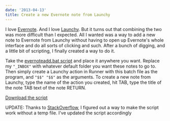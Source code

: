 ```yaml
---
date: '2013-04-13'
title: Create a new Evernote note from Launchy
---
```


<p>I love <a href="https://evernote.com/">Evernote</a>. And I love <a href="https://www.launchy.net/">Launchy</a>. But it turns out that combining the two was more difficult than I expected. All I wanted was a way to add a new note to Evernote from Launchy without having to open up Evernote's whole interface and do all sorts of clicking and such. After a bunch of digging, and a little bit of scripting, I finally created a way to do it.</p><p>Take the <a href="https://gist.github.com/rschuetzler/5380448">evernoteadd.bat script</a> and place it anywhere you want. Replace my <code>"_INBOX"</code> with whatever default folder you want these notes to go to. Then simply create a Launchy action in Runner with this batch file as the program, and <code>"$$" "$$"</code> as the arguments. To create a new note from Launchy, type the name of the action you created, hit TAB, type the title of the note TAB text of the note RETURN.</p><p><a href="https://gist.github.com/rschuetzler/5380448/raw/5a7c7d478199d0232c8290e83c6f6f0446f0a04a/evernoteadd.bat">Download the script</a></p><p>UPDATE: Thanks to <a href="https://stackoverflow.com/questions/15994824/faking-standard-input-on-the-windows-command-line">StackOverflow</a>, I figured out a way to make the script work without a temp file. I've updated the script accordingly</p>
